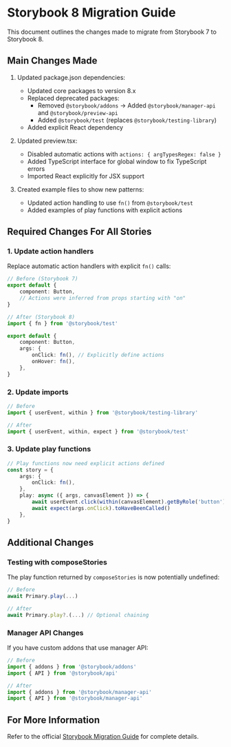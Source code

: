 # Storybook 8 Migration Guide

This document outlines the changes made to migrate from Storybook 7 to Storybook 8.

## Main Changes Made

1. Updated package.json dependencies:

    - Updated core packages to version 8.x
    - Replaced deprecated packages:
        - Removed `@storybook/addons` → Added `@storybook/manager-api` and `@storybook/preview-api`
        - Added `@storybook/test` (replaces `@storybook/testing-library`)
    - Added explicit React dependency

2. Updated preview.tsx:

    - Disabled automatic actions with `actions: { argTypesRegex: false }`
    - Added TypeScript interface for global window to fix TypeScript errors
    - Imported React explicitly for JSX support

3. Created example files to show new patterns:
    - Updated action handling to use `fn()` from `@storybook/test`
    - Added examples of play functions with explicit actions

## Required Changes For All Stories

### 1. Update action handlers

Replace automatic action handlers with explicit `fn()` calls:

```typescript
// Before (Storybook 7)
export default {
    component: Button,
    // Actions were inferred from props starting with "on"
}

// After (Storybook 8)
import { fn } from '@storybook/test'

export default {
    component: Button,
    args: {
        onClick: fn(), // Explicitly define actions
        onHover: fn(),
    },
}
```

### 2. Update imports

```typescript
// Before
import { userEvent, within } from '@storybook/testing-library'

// After
import { userEvent, within, expect } from '@storybook/test'
```

### 3. Update play functions

```typescript
// Play functions now need explicit actions defined
const story = {
    args: {
        onClick: fn(),
    },
    play: async ({ args, canvasElement }) => {
        await userEvent.click(within(canvasElement).getByRole('button'))
        await expect(args.onClick).toHaveBeenCalled()
    },
}
```

## Additional Changes

### Testing with composeStories

The play function returned by `composeStories` is now potentially undefined:

```typescript
// Before
await Primary.play(...)

// After
await Primary.play?.(...) // Optional chaining
```

### Manager API Changes

If you have custom addons that use manager API:

```typescript
// Before
import { addons } from '@storybook/addons'
import { API } from '@storybook/api'

// After
import { addons } from '@storybook/manager-api'
import { API } from '@storybook/manager-api'
```

## For More Information

Refer to the official [Storybook Migration Guide](https://storybook.js.org/docs/migration-guide) for complete details.

